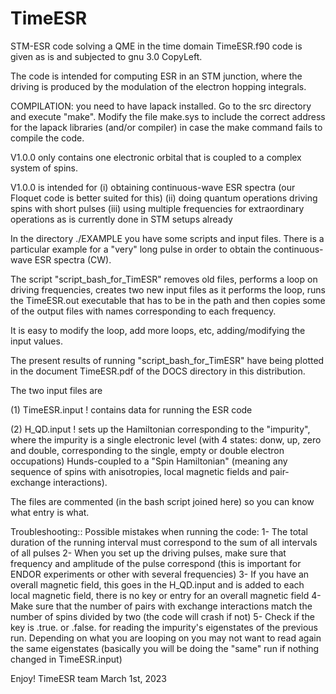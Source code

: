 # TimeESR
STM-ESR code solving a QME in the time domain
TimeESR.f90 code is given as is and subjected to gnu 3.0 CopyLeft.

The code is intended for computing ESR in an STM junction, where the driving is produced by the modulation of the electron hopping integrals.

COMPILATION: you need to have lapack installed. Go to the src directory and execute "make". Modify the file make.sys to include the correct address for the lapack libraries (and/or compiler) in case the make command fails to compile the code.

V1.0.0 only contains one electronic orbital that is coupled to a complex system of spins.

V1.0.0 is intended for (i) obtaining continuous-wave ESR spectra (our Floquet code is better suited for this) (ii) doing quantum operations driving spins with short pulses (iii) using multiple frequencies for extraordinary operations as is currently done in STM setups already

In the directory ./EXAMPLE you have some scripts and input files. There is a particular example for a "very" long pulse in order to obtain the continuous-wave ESR spectra (CW).

The script "script_bash_for_TimESR" removes old files, performs a loop on driving frequencies, creates two new input files as it performs the loop, runs the TimeESR.out executable that has to be in the path and then copies some of the output files with names corresponding to each frequency.

It is easy to modify the loop, add more loops, etc, adding/modifying the input values.

The present results of running "script_bash_for_TimESR" have being plotted in the document TimeESR.pdf of the DOCS directory in this distribution.

The two input files are

(1) TimeESR.input ! contains data for running the ESR code

(2) H_QD.input ! sets up the Hamiltonian corresponding to the "impurity", where the impurity is a single electronic level (with 4 states: donw, up, zero and double, corresponding to the single, empty or double electron occupations) Hunds-coupled to a "Spin Hamiltonian" (meaning any sequence of spins with anisotropies, local magnetic fields and pair-exchange interactions).

The files are commented (in the bash script joined here) so you can know what entry is what.

Troubleshooting:: Possible mistakes when running the code: 1- The total duration of the running interval must correspond to the sum of all intervals of all pulses 2- When you set up the driving pulses, make sure that frequency and amplitude of the pulse correspond (this is important for ENDOR experiments or other with several frequencies) 3- If you have an overall magnetic field, this goes in the H_QD.input and is added to each local magnetic field, there is no key or entry for an overall magnetic field 4- Make sure that the number of pairs with exchange interactions match the number of spins divided by two (the code will crash if not) 5- Check if the key is .true. or .false. for reading the impurity's eigenstates of the previous run. Depending on what you are looping on you may not want to read again the same eigenstates (basically you will be doing the "same" run if nothing changed in TimeESR.input)

Enjoy! TimeESR team March 1st, 2023
